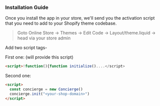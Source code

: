 ### Installation Guide
Once you install the app in your store, we'll send you the activation script that you need to add to your Shopify theme codebase.

> Goto Online Store -> Themes -> Edit Code -> Layout/theme.liquid -> head via your store admin

Add two script tags-

First one: (will provide this script)
```html
<script>!function(){function initialize()....</script>
```

Second one:
```html
<script>
  const concierge = new Concierge()
  concierge.init("<your-shop-domain>")
</script>
```
